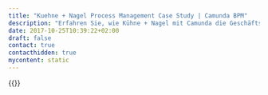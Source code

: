 ```yaml
---
title: "Kuehne + Nagel Process Management Case Study | Camunda BPM"
description: "Erfahren Sie, wie Kühne + Nagel mit Camunda die Geschäftsprozessautomatisierung organisiert und die Effizienz im Unternehmen gesteigert hat. Camunda ist der Marktführer für Workflow-Automatisierung basierend auf Java und BPMN 2.0."
date: 2017-10-25T10:39:22+02:00
draft: false
contact: true
contacthidden: true
mycontent: static
---
```

{{<case-study-single
company="Kühne + Nagel"
companydescription="Mit fast 82.000 Mitarbeitern an mehr als 1.300 Standorten in über 100 Ländern ist dieDie Kühne + Nagel-Gruppe ist eines der weltweit führenden Logistikunternehmen. Seine starke die Marktposition liegt in den Bereichen Seefracht, Luftfracht, Kontraktlogistik und Landverkehr. Mit klarem Fokus auf Segmente mit hoher Wertschöpfung wie IT-basierte Geschäftsfelder integrierte logistische Lösungen. Weitere Informationen finden Sie unter www.kuehnenagel.com"
customerquote=""
teaser=""
usecase=""
videolink=""
logo="//images.ctfassets.net/vpidbgnakfvf/71r9nSaJdEXIBuNpa6x1Zv/96556fc962750390cf75c6d1dc071179/K_H_DE.png"
pdf=""
thumbnail="">}}